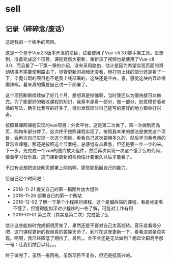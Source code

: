 # sell

## 记录（碎碎念/废话）
这是我的一个练手的项目。

这是一个基于Vue2.5版本开发的项目，试着使用了Vue-cli 3.0脚手架工具。没想到，准备完成这个项目，课程竟然大更新，重新录了视频也是使用了Vue-cli 3.0，而且看了一下第一章的介绍，没有采用路由，估计是因为希望实现页面的滑动切换不需要使用路由了，尽管更新的视频还没看，但打包上线的部分还是看了一下，毕竟公司的项目也不是我上线部署的，这块还是空白。恩，感觉这块内容难得爆炸啊，看来真的需要自己试一下部署了。

这个项目断断续续做了好几个月，想想真是惭愧啊，当时我还以为很快就可以做完。为了能更好的吸收课程的知识，我基本是看一部分，做一部分，刻意模仿着老师的写法，确实比我写的好多了，偶尔发现部分自己能写的更好的地方都会好兴奋。

按照慕课网课程实现的vue项目：外卖平台。这是第二次做了，第一次做到商品页，购物车部分停了。这次终于按照课程实现了。按照我本来的想法是做完这个项目，会再次自己实现一次这个项目，看看自己这次要用多久的，然后学习黄老师的音乐盒课程，那还是按照这个节奏吧。总感觉有点着急，但还是要一步一步的来。
下一步，先完成一个vue的图片放大组件，然后再次实现一次这个饿了么的代码，接着学习音乐盒。这门课新更新的视频估计要很久以后才能看了。

不过有点想把这些网页部署上网站啊，感觉能拓展自己的能力。

给自己定个时间吧：
- 2018-11-21 提交自己的第一稿图片放大组件
- 2018-11-26 部署自己的第一个网站
- 2018-12-02 了解一下某个小程序的课程，这个是偏后端的课程，看是肯定看不懂了，但觉得能加深对小程序的一些了解，可能对工作有用
- 2019-01-01 第三次（其实是第二次）完成饿了么

估计这些能按时完成都很厉害了，果然还是不要对自己太高期待。音乐盒看缘分吧，这门课程更新的视频真的要靠天命了。到时在这里更新一下，看看进度是否实现。啊啊，我已经降低了期待了，最后。。会不会还是无法做到？想起全职高手那一句：让我们拭目以待。。。

终于做完了，虽然一拖再拖，虽然项目不复杂，但还是挺高兴的。